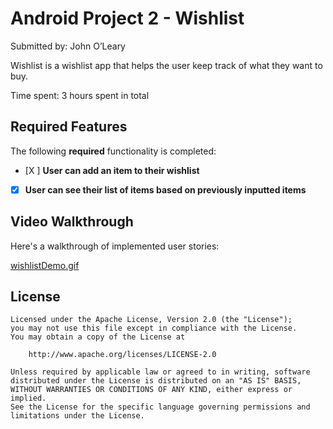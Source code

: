 # Android Project 2 - Wishlist

Submitted by: John O’Leary

Wishlist is a wishlist app that helps the user keep track of what they want to buy.

Time spent: 3 hours spent in total

## Required Features

The following **required** functionality is completed:

- [X ] **User can add an item to their wishlist**
- [X] **User can see their list of items based on previously inputted items**


## Video Walkthrough

Here's a walkthrough of implemented user stories:

[wishlistDemo.gif](https://github.com/jpole32/Wishlist/blob/master/wishlistDemo.gif)


## License


    Licensed under the Apache License, Version 2.0 (the "License");
    you may not use this file except in compliance with the License.
    You may obtain a copy of the License at

        http://www.apache.org/licenses/LICENSE-2.0

    Unless required by applicable law or agreed to in writing, software
    distributed under the License is distributed on an "AS IS" BASIS,
    WITHOUT WARRANTIES OR CONDITIONS OF ANY KIND, either express or implied.
    See the License for the specific language governing permissions and
    limitations under the License.
